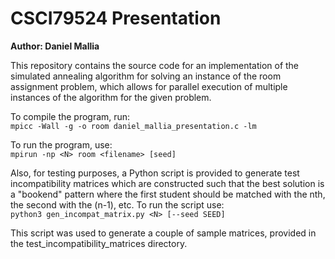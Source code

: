 # CSCI79524 Presentation
**Author: Daniel Mallia**

This repository contains the source code for an implementation of the
simulated annealing algorithm for solving an instance of the room assignment
problem, which allows for parallel execution of multiple instances of the
algorithm for the given problem.

To compile the program, run:  
`mpicc -Wall -g -o room daniel_mallia_presentation.c -lm`

To run the program, use:  
`mpirun -np <N> room <filename> [seed]`

Also, for testing purposes, a Python script is provided to generate test
incompatibility matrices which are constructed such that the best solution
is a "bookend" pattern where the first student should be matched with the
nth, the second with the (n-1), etc. To run the script use:  
`python3 gen_incompat_matrix.py <N> [--seed SEED]`

This script was used to generate a couple of sample matrices, provided in the
test_incompatibility_matrices directory.


